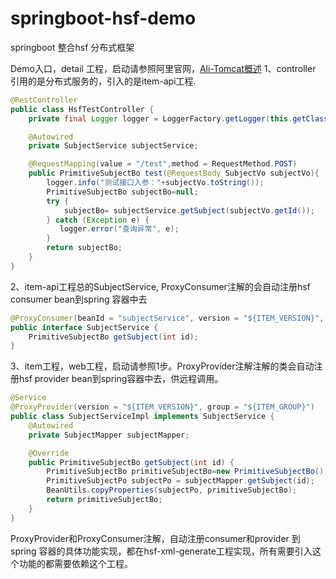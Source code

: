 # springboot-hsf-demo
springboot 整合hsf 分布式框架


Demo入口，detail 工程，启动请参照阿里官网，[Ali-Tomcat概述](hhttps://help.aliyun.com/document_detail/100087.html?spm=a2c4g.11186623.6.592.66e2465doq6XUR)
1、controller 引用的是分布式服务的，引入的是item-api工程.
```java
@RestController
public class HsfTestController {
    private final Logger logger = LoggerFactory.getLogger(this.getClass());

    @Autowired
    private SubjectService subjectService;

    @RequestMapping(value = "/test",method = RequestMethod.POST)
    public PrimitiveSubjectBo test(@RequestBody SubjectVo subjectVo){
        logger.info("测试接口入参："+subjectVo.toString());
        PrimitiveSubjectBo subjectBo=null;
        try {
            subjectBo= subjectService.getSubject(subjectVo.getId());
        } catch (Exception e) {
           logger.error("查询异常", e);
        }
        return subjectBo;
    }
}

```
2、item-api工程总的SubjectService, ProxyConsumer注解的会自动注册hsf consumer bean到spring 容器中去
```java
@ProxyConsumer(beanId = "subjectService", version = "${ITEM_VERSION}", group = "${ITEM_GROUP}", clientTimeout = 60000)
public interface SubjectService {
    PrimitiveSubjectBo getSubject(int id);
}
```


3、item工程，web工程，启动请参照1步。ProxyProvider注解注解的类会自动注册hsf provider bean到spring容器中去，供远程调用。
```java
@Service
@ProxyProvider(version = "${ITEM_VERSION}", group = "${ITEM_GROUP}")
public class SubjectServiceImpl implements SubjectService {
    @Autowired
    private SubjectMapper subjectMapper;

    @Override
    public PrimitiveSubjectBo getSubject(int id) {
        PrimitiveSubjectBo primitiveSubjectBo=new PrimitiveSubjectBo();
        PrimitiveSubjectPo subjectPo = subjectMapper.getSubject(id);
        BeanUtils.copyProperties(subjectPo, primitiveSubjectBo);
        return primitiveSubjectBo;
    }
}
```


ProxyProvider和ProxyConsumer注解，自动注册consumer和provider 到spring 容器的具体功能实现，都在hsf-xml-generate工程实现，所有需要引入这个功能的都需要依赖这个工程。
